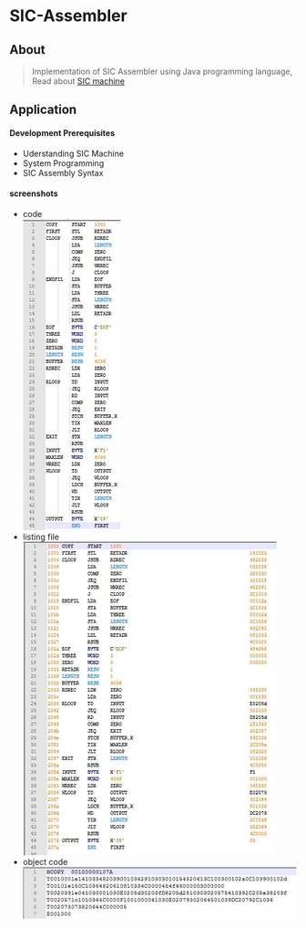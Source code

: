 # SIC-Assembler
## About
> Implementation of SIC Assembler using Java programming language, Read about [SIC machine](https://en.wikipedia.org/wiki/Simplified_Instructional_Computer)
## Application
#### Development Prerequisites
* Uderstanding SIC Machine
* System Programming
* SIC Assembly Syntax
#### screenshots
* code<br/>
![try it now](https://github.com/MohamedMurad/SIC-Assembler/blob/master/screenshots/a1.JPG)<br/>
* listing file<br/>
![try it now](https://github.com/MohamedMurad/SIC-Assembler/blob/master/screenshots/a2.JPG)<br/>
* object code<br/>
![try it now](https://github.com/MohamedMurad/SIC-Assembler/blob/master/screenshots/a3.JPG)<br/>

